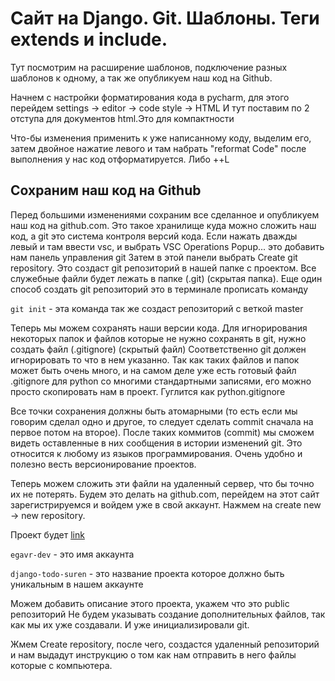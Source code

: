# Сайт на Django. Git. Шаблоны. Теги extends и include.
Тут посмотрим на расширение шаблонов, подключение разных шаблонов к
одному, а так же опубликуем наш код на Github.

Начнем с настройки форматирования кода в pycharm, для этого перейдем
settings -> editor -> code style -> HTML
И тут поставим по 2 отступа для документов html.Это для компактности

Что-бы изменения применить к уже написанному коду, выделим его, затем
двойное нажатие левого <Shift> и там набрать "reformat Code" 
после выполнения у нас код отформатируется. Либо <Ctrl>+<Alt>+L

## Сохраним наш код на Github
Перед большими изменениями сохраним все сделанное и опубликуем наш код
на github.com. Это такое хранилище куда можно сложить наш код, а git
это система контроля версий кода. 
Если нажать дважды левый <Shift> и там ввести vsc, и выбрать 
VSC Operations Popup... это добавить нам панель управления git
Затем в этой панели выбрать Create git repository. Это создаст 
git репозиторий в нашей папке с проектом. Все служебные файли будет
лежать в папке (.git) (скрытая папка).
Еще один способ создать git репозиторий это в терминале прописать команду

`git init` - эта команда так же создаст репозиторий с веткой master

Теперь мы можем сохранять наши версии кода.
Для игнорирования некоторых папок и файлов которые не нужно сохранять в git,
нужно создать файл (.gitignore) (скрытый файл) Соответственно git должен игнорировать
то что в нем указанно. Так как таких файлов и папок может быть очень много, и на 
самом деле уже есть готовый файл .gitignore для python со многими стандартными 
записями, его можно просто скопировать нам в проект. Гуглится как python.gitignore

Все точки сохранения должны быть атомарными (то есть если мы говорим сделал одно и
другое, то следует сделать commit сначала на первое потом на второе).
После таких коммитов (commit) мы сможем видеть оставленные в них сообщения 
в истории изменений git. Это относится к любому из языков программирования.
Очень удобно и полезно весть версионирование проектов.

Теперь можем сложить эти файли на удаленный сервер, что бы точно их не потерять.
Будем это делать на github.com, перейдем на этот сайт зарегистрируемся и войдем 
уже в свой аккаунт. Нажмем на create new -> new repository.

Проект будет [link](github.com/egavr-dev/django-todo-suren)

`egavr-dev` - это имя аккаунта

`django-todo-suren` - это название проекта которое должно быть уникальным
в нашем аккаунте

Можем добавить описание этого проекта, укажем что это public репозиторий
Не будем указывать создание дополнительных файлов, так как мы их уже
создавали. И уже инициализировали git.

Жмем Create repository, после чего, создастся удаленный репозиторий и нам 
выдадут инструкцию о том как нам отправить в него файлы которые с компьютера.













